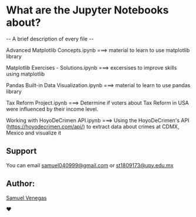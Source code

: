 # What are the Jupyter Notebooks about?
-- A brief description of every file --

Advanced Matplotlib Concepts.ipynb		===> material to learn to use matplotlib library

Matplotlib Exercises - Solutions.ipynb 	===> excersises to improve skills using matplotlib

Pandas Built-in Data Visualization.ipynb	===> material to learn to use pandas library

Tax Reform Project.ipynb	===> Determine if voters about Tax Reform in USA were influenced by their income level.

Working with HoyoDeCrimen API.ipynb ===> Using the HoyoDeCrimen's API (https://hoyodecrimen.com/api/) to extract data about crimes at CDMX, Mexico and visualize it

## Support
You can email samuel040999@gmail.com or st1809173@upy.edu.mx

## Author:
[Samuel Venegas](https://github.com/Sam9Ves3)

❤
